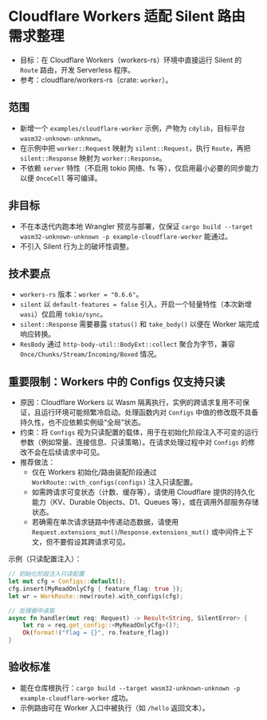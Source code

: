 # Cloudflare Workers 适配 Silent 路由 需求整理

- 目标：在 Cloudflare Workers（workers-rs）环境中直接运行 Silent 的 `Route` 路由，开发 Serverless 程序。
- 参考：cloudflare/workers-rs（crate: `worker`）。

## 范围
- 新增一个 `examples/cloudflare-worker` 示例，产物为 `cdylib`，目标平台 `wasm32-unknown-unknown`。
- 在示例中把 `worker::Request` 映射为 `silent::Request`，执行 `Route`，再把 `silent::Response` 映射为 `worker::Response`。
- 不依赖 `server` 特性（不启用 tokio 网络、fs 等），仅启用最小必要的同步能力以便 `OnceCell` 等可编译。

## 非目标
- 不在本迭代内跑本地 Wrangler 预览与部署，仅保证 `cargo build --target wasm32-unknown-unknown -p example-cloudflare-worker` 能通过。
- 不引入 Silent 行为上的破坏性调整。

## 技术要点
- `workers-rs` 版本：`worker = "0.6.6"`。
- `silent` 以 `default-features = false` 引入，开启一个轻量特性（本次新增 `wasi`）仅启用 `tokio/sync`。
- `silent::Response` 需要暴露 `status()` 和 `take_body()` 以便在 Worker 端完成响应转换。
- `ResBody` 通过 `http-body-util::BodyExt::collect` 聚合为字节，兼容 `Once/Chunks/Stream/Incoming/Boxed` 情况。

## 重要限制：Workers 中的 Configs 仅支持只读

- 原因：Cloudflare Workers 以 Wasm 隔离执行，实例的跨请求复用不可保证，且运行环境可能频繁冷启动。处理函数内对 `Configs` 中值的修改既不具备持久性，也不应依赖实例级“全局”状态。
- 约束：将 `Configs` 视为只读配置的载体，用于在初始化阶段注入不可变的运行参数（例如常量、连接信息、只读策略）。在请求处理过程中对 `Configs` 的修改不会在后续请求中可见。
- 推荐做法：
  - 仅在 Workers 初始化/路由装配阶段通过 `WorkRoute::with_configs(configs)` 注入只读配置。
  - 如需跨请求可变状态（计数、缓存等），请使用 Cloudflare 提供的持久化能力（KV、Durable Objects、D1、Queues 等），或在调用外部服务存储状态。
  - 若确需在单次请求链路中传递动态数据，请使用 `Request.extensions_mut()`/`Response.extensions_mut()` 或中间件上下文，但不要假设其跨请求可见。

示例（只读配置注入）：

```rust
// 初始化阶段注入只读配置
let mut cfg = Configs::default();
cfg.insert(MyReadOnlyCfg { feature_flag: true });
let wr = WorkRoute::new(route).with_configs(cfg);

// 处理器中读取
async fn handler(mut req: Request) -> Result<String, SilentError> {
    let ro = req.get_config::<MyReadOnlyCfg>()?;
    Ok(format!("flag = {}", ro.feature_flag))
}
```

## 验收标准
- 能在仓库根执行：`cargo build --target wasm32-unknown-unknown -p example-cloudflare-worker` 成功。
- 示例路由可在 Worker 入口中被执行（如 `/hello` 返回文本）。
